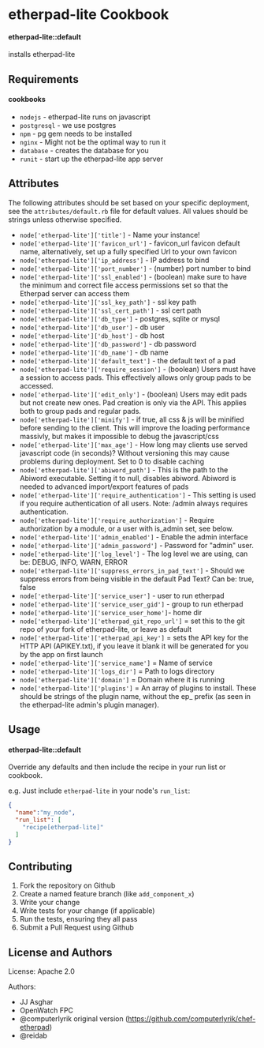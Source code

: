 etherpad-lite Cookbook
======================

#### etherpad-lite::default
installs etherpad-lite

Requirements
------------
#### cookbooks
- `nodejs` - etherpad-lite runs on javascript
- `postgresql` - we use postgres
- `npm` - pg gem needs to be installed
- `nginx` - Might not be the optimal way to run it
- `database` - creates the database for you
- `runit` - start up the etherpad-lite app server

Attributes
----------

The following attributes should be set based on your specific deployment, see the
`attributes/default.rb` file for default values. All values should be strings unless otherwise specified.

* `node['etherpad-lite']['title']` - Name your instance!
* `node['etherpad-lite']['favicon_url']` - favicon_url favicon default name, alternatively, set up a fully specified Url to your own favicon
* `node['etherpad-lite']['ip_address']` - IP address to bind
* `node['etherpad-lite']['port_number']` - (number) port number to bind
* `node['etherpad-lite']['ssl_enabled']` - (boolean) make sure to have the minimum and correct file access permissions set so that the Etherpad server can access them
* `node['etherpad-lite']['ssl_key_path']` - ssl key path
* `node['etherpad-lite']['ssl_cert_path']` - ssl cert path
* `node['etherpad-lite']['db_type']` - postgres, sqlite or mysql
* `node['etherpad-lite']['db_user']` - db user
* `node['etherpad-lite']['db_host']` - db host
* `node['etherpad-lite']['db_password']` - db password
* `node['etherpad-lite']['db_name']` - db name
* `node['etherpad-lite']['default_text']` - the default text of a pad
* `node['etherpad-lite']['require_session']` - (boolean) Users must have a session to access pads. This effectively allows only group pads to be accessed.
* `node['etherpad-lite']['edit_only']` -  (boolean) Users may edit pads but not create new ones. Pad creation is only via the API. This applies both to group pads and regular pads.
* `node['etherpad-lite']['minify']` - if true, all css & js will be minified before sending to the client. This will improve the loading performance massivly, but makes it impossible to debug the javascript/css
* `node['etherpad-lite']['max_age']` - How long may clients use served javascript code (in seconds)? Without versioning this may cause problems during deployment. Set to 0 to disable caching
* `node['etherpad-lite']['abiword_path']` - This is the path to the Abiword executable. Setting it to null, disables abiword. Abiword is needed to advanced import/export features of pads
* `node['etherpad-lite']['require_authentication']` - This setting is used if you require authentication of all users. Note: /admin always requires authentication.
* `node['etherpad-lite']['require_authorization']` - Require authorization by a module, or a user with is_admin set, see below.
* `node['etherpad-lite']['admin_enabled']` - Enable the admin interface
* `node['etherpad-lite']['admin_password']` - Password for "admin" user.
* `node['etherpad-lite']['log_level']` - The log level we are using, can be: DEBUG, INFO, WARN, ERROR
* `node['etherpad-lite']['suppress_errors_in_pad_text']` - Should we suppress errors from being visible in the default Pad Text? Can be: true, false
* `node['etherpad-lite']['service_user']` - user to run etherpad
* `node['etherpad-lite']['service_user_gid']` - group to run etherpad
* `node['etherpad-lite']['service_user_home']`- home dir
* `node['etherpad-lite']['etherpad_git_repo_url']` = set this to the git repo of your fork of etherpad-lite, or leave as default
* `node['etherpad-lite']['etherpad_api_key']` = sets the API key for the HTTP API (APIKEY.txt), if you leave it blank it will be generated for you by the app on first launch
* `node['etherpad-lite']['service_name']` = Name of service
* `node['etherpad-lite']['logs_dir']` = Path to logs directory
* `node['etherpad-lite']['domain']` = Domain where it is running
* `node['etherpad-lite']['plugins']` = An array of plugins to install. These should be strings of the plugin name, without the ep_ prefix (as seen in the etherpad-lite admin's plugin manager).

Usage
-----
#### etherpad-lite::default

Override any defaults and then include the recipe in your run list or cookbook.

e.g.
Just include `etherpad-lite` in your node's `run_list`:

```json
{
  "name":"my_node",
  "run_list": [
    "recipe[etherpad-lite]"
  ]
}
```

Contributing
------------

1. Fork the repository on Github
2. Create a named feature branch (like `add_component_x`)
3. Write your change
4. Write tests for your change (if applicable)
5. Run the tests, ensuring they all pass
6. Submit a Pull Request using Github

License and Authors
-------------------

License: Apache 2.0

Authors:

* JJ Asghar
* OpenWatch FPC
* @computerlyrik original version (https://github.com/computerlyrik/chef-etherpad)
* @reidab
